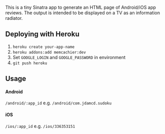 This is a tiny Sinatra app to generate an HTML page of Android/iOS app reviews. The output is intended to be displayed on a TV as an information radiator.

## Deploying with Heroku

1. `heroku create your-app-name`
2. `heroku addons:add memcachier:dev`
3. Set `GOOGLE_LOGIN` and `GOOGLE_PASSWORD` in environment
4. `git push heroku`

## Usage

#### Android 

`/android/:app_id` e.g. `/android/com.jdamcd.sudoku`

#### iOS

`/ios/:app_id` e.g. `/ios/336353151`
